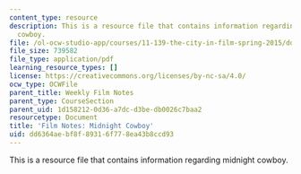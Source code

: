 ```yaml
---
content_type: resource
description: This is a resource file that contains information regarding midnight
  cowboy.
file: /ol-ocw-studio-app/courses/11-139-the-city-in-film-spring-2015/dd6364aebf8f89316f778ea43b8ccd93_MIT11_139S15_Midnight.pdf
file_size: 739582
file_type: application/pdf
learning_resource_types: []
license: https://creativecommons.org/licenses/by-nc-sa/4.0/
ocw_type: OCWFile
parent_title: Weekly Film Notes
parent_type: CourseSection
parent_uid: 1d158212-0d36-a7dc-d3be-db0026c7baa2
resourcetype: Document
title: 'Film Notes: Midnight Cowboy'
uid: dd6364ae-bf8f-8931-6f77-8ea43b8ccd93
---
```

This is a resource file that contains information regarding midnight cowboy.